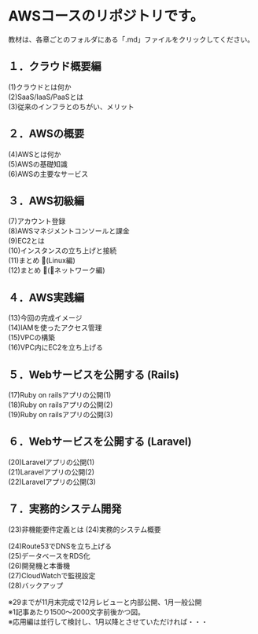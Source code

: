 # AWSコースのリポジトリです。

教材は、各章ごとのフォルダにある「.md」ファイルをクリックしてください。

## １．クラウド概要編

(1)クラウドとは何か  
(2)SaaS/IaaS/PaaSとは  
(3)従来のインフラとのちがい、メリット

## ２．AWSの概要

(4)AWSとは何か  
(5)AWSの基礎知識  
(6)AWSの主要なサービス  

## ３．AWS初級編

(7)アカウント登録  
(8)AWSマネジメントコンソールと課金  
(9)EC2とは  
(10)インスタンスの立ち上げと接続  
(11)まとめ (Linux編)  
(12)まとめ (ネットワーク編)  

## ４．AWS実践編

(13)今回の完成イメージ  
(14)IAMを使ったアクセス管理  
(15)VPCの構築  
(16)VPC内にEC2を立ち上げる  

## ５．Webサービスを公開する (Rails)

(17)Ruby on railsアプリの公開(1)  
(18)Ruby on railsアプリの公開(2)  
(19)Ruby on railsアプリの公開(3)  

## ６．Webサービスを公開する (Laravel)

(20)Laravelアプリの公開(1)  
(21)Laravelアプリの公開(2)  
(22)Laravelアプリの公開(3)  

## ７．実務的システム開発

(23)非機能要件定義とは
(24)実務的システム概要



(24)Route53でDNSを立ち上げる  
(25)データベースをRDS化  
(26)開発機と本番機  
(27)CloudWatchで監視設定    
(28)バックアップ  

※29までが11月末完成で12月レビューと内部公開、1月一般公開  
※1記事あたり1500〜2000文字前後かつ図。  
※応用編は並行して検討し、1月以降とさせていただければ・・・  

